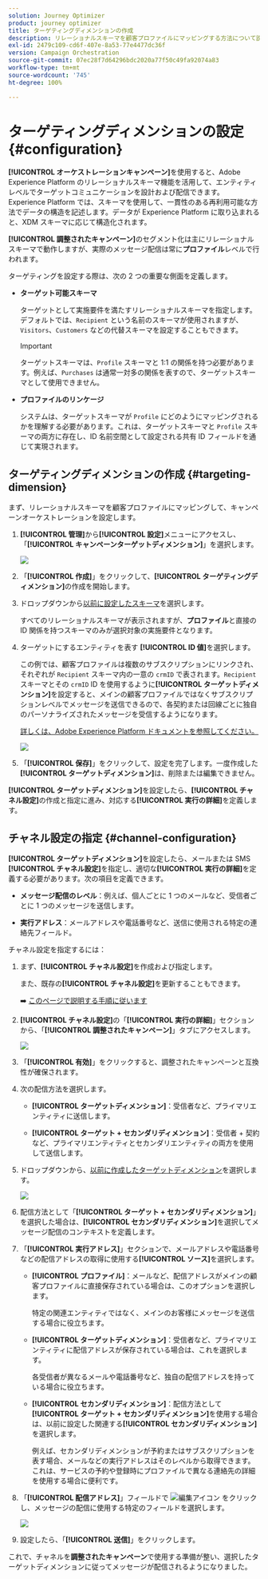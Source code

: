 ```yaml
---
solution: Journey Optimizer
product: journey optimizer
title: ターゲティングディメンションの作成
description: リレーショナルスキーマを顧客プロファイルにマッピングする方法について説明します。
exl-id: 2479c109-cd6f-407e-8a53-77e4477dc36f
version: Campaign Orchestration
source-git-commit: 07ec28f7d64296bdc2020a77f50c49fa92074a83
workflow-type: tm+mt
source-wordcount: '745'
ht-degree: 100%

---
```



# ターゲティングディメンションの設定 {#configuration}

**[!UICONTROL オーケストレーションキャンペーン]**&#x200B;を使用すると、Adobe Experience Platform のリレーショナルスキーマ機能を活用して、エンティティレベルでターゲットコミュニケーションを設計および配信できます。Experience Platform では、スキーマを使用して、一貫性のある再利用可能な方法でデータの構造を記述します。データが Experience Platform に取り込まれると、XDM スキーマに応じて構造化されます。

**[!UICONTROL 調整されたキャンペーン]**&#x200B;のセグメント化は主にリレーショナルスキーマで動作しますが、実際のメッセージ配信は常に&#x200B;**プロファイル**&#x200B;レベルで行われます。

ターゲティングを設定する際は、次の 2 つの重要な側面を定義します。

* **ターゲット可能スキーマ**

  ターゲットとして実施要件を満たすリレーショナルスキーマを指定します。デフォルトでは、`Recipient` という名前のスキーマが使用されますが、`Visitors`、`Customers` などの代替スキーマを設定することもできます。

  >[!IMPORTANT]
  >
  > ターゲットスキーマは、`Profile` スキーマと 1:1 の関係を持つ必要があります。例えば、`Purchases` は通常一対多の関係を表すので、ターゲットスキーマとして使用できません。

* **プロファイルのリンケージ**

  システムは、ターゲットスキーマが `Profile` にどのようにマッピングされるかを理解する必要があります。これは、ターゲットスキーマと `Profile` スキーマの両方に存在し、ID 名前空間として設定される共有 ID フィールドを通じて実現されます。

## ターゲティングディメンションの作成 {#targeting-dimension}

まず、リレーショナルスキーマを顧客プロファイルにマッピングして、キャンペーンオーケストレーションを設定します。

1. **[!UICONTROL 管理]**&#x200B;から&#x200B;**[!UICONTROL 設定]**&#x200B;メニューにアクセスし、「**[!UICONTROL キャンペーンターゲットディメンション]**」を選択します。

   ![](assets/target-dimension-1.png)

1. 「**[!UICONTROL 作成]**」をクリックして、**[!UICONTROL ターゲティングディメンション]**&#x200B;の作成を開始します。

1. ドロップダウンから[以前に設定したスキーマ](gs-schemas.md)を選択します。

   すべてのリレーショナルスキーマが表示されますが、**プロファイル**&#x200B;と直接の ID 関係を持つスキーマのみが選択対象の実施要件となります。

1. ターゲットにするエンティティを表す **[!UICONTROL ID 値]**&#x200B;を選択します。

   この例では、顧客プロファイルは複数のサブスクリプションにリンクされ、それぞれが `Recipient` スキーマ内の一意の `crmID` で表されます。`Recipient` スキーマとその `crmID` ID を使用するように&#x200B;**[!UICONTROL ターゲットディメンション]**&#x200B;を設定すると、メインの顧客プロファイルではなくサブスクリプションレベルでメッセージを送信できるので、各契約または回線ごとに独自のパーソナライズされたメッセージを受信するようになります。

   [詳しくは、Adobe Experience Platform ドキュメントを参照してください。](https://experienceleague.adobe.com/ja/docs/experience-platform/xdm/schema/composition#identity)

   ![](assets/target-dimension-2.png)

1. 「**[!UICONTROL 保存]**」をクリックして、設定を完了します。一度作成した&#x200B;**[!UICONTROL ターゲットディメンション]**&#x200B;は、削除または編集できません。

**[!UICONTROL ターゲットディメンション]**&#x200B;を設定したら、**[!UICONTROL チャネル設定]**&#x200B;の作成と指定に進み、対応する&#x200B;**[!UICONTROL 実行の詳細]**&#x200B;を定義します。

## チャネル設定の指定 {#channel-configuration}

**[!UICONTROL ターゲットディメンション]**&#x200B;を設定したら、メールまたは SMS **[!UICONTROL チャネル設定]**&#x200B;を指定し、適切な&#x200B;**[!UICONTROL 実行の詳細]**&#x200B;を定義する必要があります。次の項目を定義できます。

* **メッセージ配信のレベル**：例えば、個人ごとに 1 つのメールなど、受信者ごとに 1 つのメッセージを送信します。

* **実行アドレス**：メールアドレスや電話番号など、送信に使用される特定の連絡先フィールド。

チャネル設定を指定するには：

1. まず、**[!UICONTROL チャネル設定]**&#x200B;を作成および指定します。

   また、既存の&#x200B;**[!UICONTROL チャネル設定]**&#x200B;を更新することもできます。

   ➡️ [このページで説明する手順に従います](../email/surface-personalization.md)

1. **[!UICONTROL チャネル設定]**&#x200B;の「**[!UICONTROL 実行の詳細]**」セクションから、「**[!UICONTROL 調整されたキャンペーン]**」タブにアクセスします。

   ![](assets/target-dimension-3.png)

1. 「**[!UICONTROL 有効]**」をクリックすると、調整されたキャンペーンと互換性が確保されます。

1. 次の配信方法を選択します。

   * **[!UICONTROL ターゲットディメンション]**：受信者など、プライマリエンティティに送信します。

   * **[!UICONTROL ターゲット + セカンダリディメンション]**：受信者 + 契約など、プライマリエンティティとセカンダリエンティティの両方を使用して送信します。

1. ドロップダウンから、[以前に作成したターゲットディメンション](#targeting-dimension)を選択します。

   ![](assets/target-dimension-4.png)

1. 配信方法として「**[!UICONTROL ターゲット + セカンダリディメンション]**」を選択した場合は、**[!UICONTROL セカンダリディメンション]**&#x200B;を選択してメッセージ配信のコンテキストを定義します。

1. 「**[!UICONTROL 実行アドレス]**」セクションで、メールアドレスや電話番号などの配信アドレスの取得に使用する&#x200B;**[!UICONTROL ソース]**&#x200B;を選択します。

   * **[!UICONTROL プロファイル]**：メールなど、配信アドレスがメインの顧客プロファイルに直接保存されている場合は、このオプションを選択します。

     特定の関連エンティティではなく、メインのお客様にメッセージを送信する場合に役立ちます。

   * **[!UICONTROL ターゲットディメンション]**：受信者など、プライマリエンティティに配信アドレスが保存されている場合は、これを選択します。

     各受信者が異なるメールや電話番号など、独自の配信アドレスを持っている場合に役立ちます。

   * **[!UICONTROL セカンダリディメンション]**：配信方法として&#x200B;**[!UICONTROL ターゲット + セカンダリディメンション]**&#x200B;を使用する場合は、以前に設定した関連する&#x200B;**[!UICONTROL セカンダリディメンション]**&#x200B;を選択します。

     例えば、セカンダリディメンションが予約またはサブスクリプションを表す場合、メールなどの実行アドレスはそのレベルから取得できます。これは、サービスの予約や登録時にプロファイルで異なる連絡先の詳細を使用する場合に便利です。

1. 「**[!UICONTROL 配信アドレス]**」フィールドで ![編集アイコン](assets/do-not-localize/edit.svg) をクリックし、メッセージの配信に使用する特定のフィールドを選択します。

   ![](assets/target-dimension-4.png)

1. 設定したら、「**[!UICONTROL 送信]**」をクリックします。

これで、チャネルを&#x200B;**調整されたキャンペーン**&#x200B;で使用する準備が整い、選択したターゲットディメンションに従ってメッセージが配信されるようになりました。
